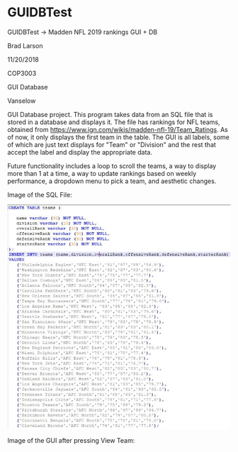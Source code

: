 # GUIDBTest
GUIDBTest -> Madden NFL 2019 rankings GUI + DB

Brad Larson

11/20/2018

COP3003

GUI Database

Vanselow

GUI Database project. This program takes data from an SQL file that is stored in a database and displays it. The file has rankings for NFL teams, obtained from https://www.ign.com/wikis/madden-nfl-19/Team_Ratings. As of now, it only displays the first team in the table. The GUI is all labels, some of which are just text displays for "Team" or "Division" and the rest that accept the label and display the appropriate data. 

Future functionality includes a loop to scroll the teams, a way to display more than 1 at a time, a way to update rankings based on weekly performance, a dropdown menu to pick a team, and aesthetic changes.

Image of the SQL File:

![alt text](https://github.com/larson00/GUIDBTest/blob/master/src/SQLImage.JPG)


Image of the GUI after pressing View Team:

